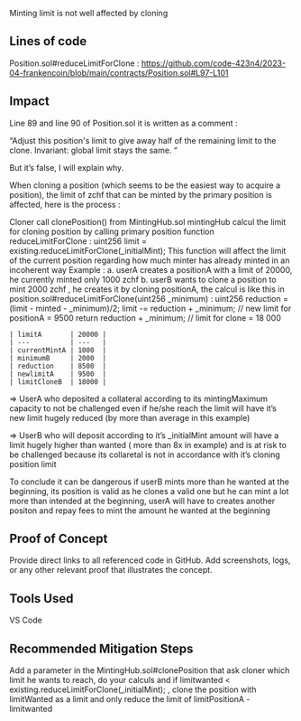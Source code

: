 Minting limit is not well affected by cloning

## Lines of code
Position.sol#reduceLimitForClone : https://github.com/code-423n4/2023-04-frankencoin/blob/main/contracts/Position.sol#L97-L101

##  Impact
Line 89 and line 90 of Position.sol it is written as a comment :

“Adjust this position's limit to give away half of the remaining limit to the clone.
Invariant: global limit stays the same. “

But it’s false, I will explain why.

When cloning a position (which seems to be the easiest way to acquire a position), the limit of zchf that can be minted by the primary position is affected, here is the process :

Cloner call clonePosition() from MintingHub.sol
mintingHub calcul the limit for cloning position by calling primary position function reduceLimitForClone : uint256 limit = existing.reduceLimitForClone(_initialMint);
This function will affect the limit of the current position regarding how much minter has already minted in an incoherent way
Example :
a. userA creates a positionA with a limit of 20000, he currently minted only 1000 zchf
b. userB wants to clone a position to mint 2000 zchf , he creates it by cloning positionA, the calcul is like this in position.sol#reduceLimitForClone(uint256 _minimum) :
        uint256 reduction = (limit - minted - _minimum)/2;
        limit -= reduction + _minimum; // new limit for positionA = 9500
        return reduction + _minimum; // limit for clone = 18 000

    | limitA       | 20000 |
    | ---          | ---   |
    | currentMintA | 1000  |
    | minimumB     | 2000  |
    | reduction    | 8500  |
    | newlimitA    | 9500  |
    | limitCloneB  | 18000 |
⇒ UserA who deposited a collateral according to its mintingMaximum capacity to not be challenged even if he/she reach the limit will have it’s new limit hugely reduced (by more than average in this example)

⇒ UserB who will deposit according to it’s _initialMint amount will have a limit hugely higher than wanted ( more than 8x in example) and is at risk to be challenged because its collaretal is not in accordance with it’s cloning position limit

To conclude it can be dangerous if userB mints more than he wanted at the beginning, its position is valid as he clones a valid one but he can mint a lot more than intended at the beginning, userA will have to creates another positon and repay fees to mint the amount he wanted at the beginning

## Proof of Concept
Provide direct links to all referenced code in GitHub. Add screenshots, logs, or any other relevant proof that illustrates the concept.

## Tools Used
VS Code

## Recommended Mitigation Steps
Add a parameter in the MintingHub.sol#clonePosition that ask cloner which limit he wants to reach, do your calculs and if limitwanted < existing.reduceLimitForClone(_initialMint); , clone the position with limitWanted as a limit and only reduce the limit of limitPositionA - limitwanted